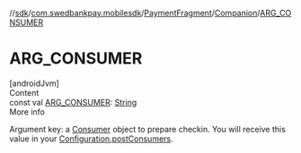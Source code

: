 //[sdk](../../../../index.md)/[com.swedbankpay.mobilesdk](../../index.md)/[PaymentFragment](../index.md)/[Companion](index.md)/[ARG_CONSUMER](-a-r-g_-c-o-n-s-u-m-e-r.md)



# ARG_CONSUMER  
[androidJvm]  
Content  
const val [ARG_CONSUMER](-a-r-g_-c-o-n-s-u-m-e-r.md): [String](https://kotlinlang.org/api/latest/jvm/stdlib/kotlin/-string/index.html)  
More info  


Argument key: a [Consumer](../../-consumer/index.md) object to prepare checkin. You will receive this value in your [Configuration.postConsumers](../../-configuration/post-consumers.md).

  



